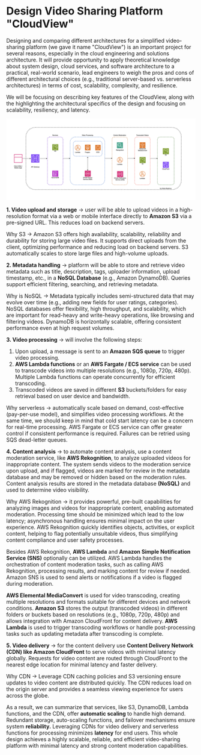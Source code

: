 # Design Video Sharing Platform "CloudView"

Designing and comparing different architectures for a simplified video-sharing platform (we gave it name "CloudView") is an important project for several reasons, especially in the cloud engineering and solutions architecture. It will provide opportunity to apply theoretical knowledge about system design, cloud services, and software architecture to a practical, real-world scenario, lead engineers to weigh the pros and cons of different architectural choices (e.g., traditional server-based vs. serverless architectures) in terms of cost, scalability, complexity, and resilience.

We will be focusing on describing key features of the CloudView, along with the highlighting the architectural specifics of the design and focusing on scalability, resiliency, and latency. 

![Design video sharing platfrom](/images/1_design_video_sharing_platform.png)

**1. Video upload and storage** -> user will be able to upload videos in a high-resolution format via a web or mobile interface directly to **Amazon S3** via a pre-signed URL. This reduces load on backend servers.

Why S3 -> Amazon S3 offers high availability, scalability, reliability and durability for storing large video files. It supports direct uploads from the client, optimizing performance and reducing load on backend servers. S3 automatically scales to store large files and high-volume uploads.

**2. Metadata handling** -> platform will be able to store and retrieve video metadata such as title, description, tags, uploader information, upload timestamp, etc., in a **NoSQL Database** (e.g., Amazon DynamoDB). Queries support efficient filtering, searching, and retrieving metadata.

Why is NoSQL -> Metadata typically includes semi-structured data that may evolve over time (e.g., adding new fields for user ratings, categories). NoSQL databases offer flexibility, high throughput, and scalability, which are important for read-heavy and write-heavy operations, like browsing and filtering videos. DynamoDB is horizontally scalable, offering consistent performance even at high request volumes.

**3. Video processing** -> will involve the following steps:
1. Upon upload, a message is sent to an **Amazon SQS queue** to trigger video processing.
2. **AWS Lambda functions** or an **AWS Fargate / ECS service** can be used to transcode videos into multiple resolutions (e.g., 1080p, 720p, 480p). Multiple Lambda functions can operate concurrently for efficient transcoding.
3. Transcoded videos are saved in different **S3** buckets/folders for easy retrieval based on user device and bandwidth.

Why serverless -> automatically scale based on demand, cost-effective (pay-per-use model), and simplifies video processing workflows. At the same time, we should keep in mind that cold start latency can be a concern for real-time processing. AWS Fargate or ECS service can offer greater control if consistent performance is required. Failures can be retried using SQS dead-letter queues.

**4. Content analysis** -> to automate content analysis, use a content moderation service, like **AWS Rekognition**, to analyze uploaded videos for inappropriate content. The system sends videos to the moderation service upon upload, and if flagged, videos are marked for review in the metadata database and may be removed or hidden based on the moderation rules. Content analysis results are stored in the metadata database **(NoSQL)** and used to determine video visibility.

Why AWS Rekognition -> it provides powerful, pre-built capabilities for analyzing images and videos for inappropriate content, enabling automated moderation. Processing time should be minimized which lead to the low latency; asynchronous handling ensures minimal impact on the user experience. AWS Rekognition quickly identifies objects, activities, or explicit content, helping to flag potentially unsuitable videos, thus simplifying content compliance and user safety processes.

Besides AWS Rekognition, **AWS Lambda** and **Amazon Simple Notification Service (SNS)** optionally can be utilized. AWS Lambda handles the orchestration of content moderation tasks, such as calling AWS Rekognition, processing results, and marking content for review if needed. Amazon SNS is used to send alerts or notifications if a video is flagged during moderation.

**AWS Elemental MediaConvert** is used for video transcoding, creating multiple resolutions and formats suitable for different devices and network conditions. **Amazon S3** stores the output (transcoded videos) in different folders or buckets based on resolutions (e.g., 1080p, 720p, 480p) and allows integration with Amazon CloudFront for content delivery. **AWS Lambda** is used to trigger transcoding workflows or handle post-processing tasks such as updating metadata after transcoding is complete.

**5. Video delivery** -> for the content delivery use **Content Delivery Network (CDN) like Amazon CloudFront** to serve videos with minimal latency globally. Requests for video content are routed through CloudFront to the nearest edge location for minimal latency and faster delivery.

Why CDN -> Leverage CDN caching policies and S3 versioning ensure updates to video content are distributed quickly. The CDN reduces load on the origin server and provides a seamless viewing experience for users across the globe.

As a result, we can summarize that services, like S3, DynamoDB, Lambda functions, and the CDN, offer **automatic scaling** to handle high demand. Redundant storage, auto-scaling functions, and failover mechanisms ensure system **reliability.** Leveraging CDNs for video delivery and serverless functions for processing minimizes **latency** for end users. This whole design achieves a highly scalable, reliable, and efficient video-sharing platform with minimal latency and strong content moderation capabilities.

